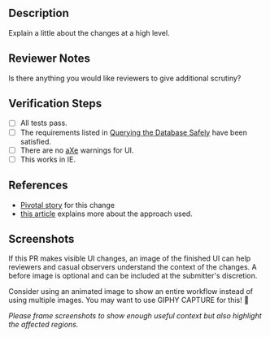 ## Description

Explain a little about the changes at a high level.

## Reviewer Notes

Is there anything you would like reviewers to give additional scrutiny?

## Verification Steps

* [ ] All tests pass.
* [ ] The requirements listed in [Querying the Database Safely](https://github.com/transcom/mymove/blob/master/docs/backend.md#querying-the-database-safely) have been satisfied.
* [ ] There are no [aXe](https://www.deque.com/products/aXe/) warnings for UI.
* [ ] This works in IE.

## References

* [Pivotal story](tbd) for this change
* [this article](tbd) explains more about the approach used.

## Screenshots

If this PR makes visible UI changes, an image of the finished UI can help reviewers and casual
observers understand the context of the changes. A before image is optional and
can be included at the submitter's discretion.

Consider using an animated image to show an entire workflow instead of using multiple images. You may want to use GIPHY CAPTURE for this! 📸

_Please frame screenshots to show enough useful context but also highlight the affected regions._
